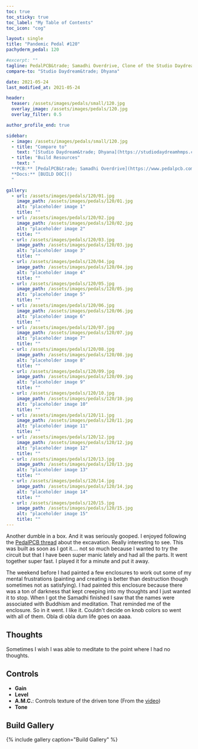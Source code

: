 ```yaml
---
toc: true
toc_sticky: true
toc_label: "My Table of Contents"
toc_icon: "cog"

layout: single
title: "Pandemic Pedal #120"
pachyderm_pedal: 120

#excerpt: ""
tagline: PedalPCB&trade; Samadhi Overdrive, Clone of the Studio Daydream&trade; Dhyana<br>"Words left unsaid will sit inside your mind screaming..." - Unknown
compare-to: "Studio Daydream&trade; Dhyana"

date: 2021-05-24
last_modified_at: 2021-05-24

header:
  teaser: /assets/images/pedals/small/120.jpg
  overlay_image: /assets/images/pedals/120.jpg
  overlay_filter: 0.5

author_profile_end: true

sidebar:
  - image: /assets/images/pedals/small/120.jpg
  - title: "Compare to"
    text: "[Studio Daydream&trade; Dhyana](https://studiodaydreamhmps.com/products/dhyana-v2-0)"
  - title: "Build Resources"
    text: "
  **PCB:** [PedalPCB&trade; Samadhi Overdrive](https://www.pedalpcb.com/product/pcb414/)<br>
  **Docs:** [BUILD DOC]()
  "

gallery:
  - url: /assets/images/pedals/120/01.jpg
    image_path: /assets/images/pedals/120/01.jpg
    alt: "placeholder image 1"
    title: ""
  - url: /assets/images/pedals/120/02.jpg
    image_path: /assets/images/pedals/120/02.jpg
    alt: "placeholder image 2"
    title: ""
  - url: /assets/images/pedals/120/03.jpg
    image_path: /assets/images/pedals/120/03.jpg
    alt: "placeholder image 3"
    title: ""
  - url: /assets/images/pedals/120/04.jpg
    image_path: /assets/images/pedals/120/04.jpg
    alt: "placeholder image 4"
    title: ""
  - url: /assets/images/pedals/120/05.jpg
    image_path: /assets/images/pedals/120/05.jpg
    alt: "placeholder image 5"
    title: ""
  - url: /assets/images/pedals/120/06.jpg
    image_path: /assets/images/pedals/120/06.jpg
    alt: "placeholder image 6"
    title: ""
  - url: /assets/images/pedals/120/07.jpg
    image_path: /assets/images/pedals/120/07.jpg
    alt: "placeholder image 7"
    title: ""
  - url: /assets/images/pedals/120/08.jpg
    image_path: /assets/images/pedals/120/08.jpg
    alt: "placeholder image 8"
    title: ""
  - url: /assets/images/pedals/120/09.jpg
    image_path: /assets/images/pedals/120/09.jpg
    alt: "placeholder image 9"
    title: ""
  - url: /assets/images/pedals/120/10.jpg
    image_path: /assets/images/pedals/120/10.jpg
    alt: "placeholder image 10"
    title: ""
  - url: /assets/images/pedals/120/11.jpg
    image_path: /assets/images/pedals/120/11.jpg
    alt: "placeholder image 11"
    title: ""
  - url: /assets/images/pedals/120/12.jpg
    image_path: /assets/images/pedals/120/12.jpg
    alt: "placeholder image 12"
    title: ""
  - url: /assets/images/pedals/120/13.jpg
    image_path: /assets/images/pedals/120/13.jpg
    alt: "placeholder image 13"
    title: ""
  - url: /assets/images/pedals/120/14.jpg
    image_path: /assets/images/pedals/120/14.jpg
    alt: "placeholder image 14"
    title: ""
  - url: /assets/images/pedals/120/15.jpg
    image_path: /assets/images/pedals/120/15.jpg
    alt: "placeholder image 15"
    title: ""
---
```


Another dumble in a box. And it was seriously gooped. I enjoyed following the [PedalPCB thread](https://forum.pedalpcb.com/threads/studiodaydream-dhyana.6333/) about the excavation. Really interesting to see. This was built as soon as I got it.... not so much because I wanted to try the circuit but that I have been super manic lately and had all the parts. It went together super fast. I played it for a minute and put it away.

The weekend before I had painted a few enclosures to work out some of my mental frustrations (painting and creating is better than destruction though sometimes not as satisfying). I had painted this enclosure because there was a ton of darkness that kept creeping into my thoughts and I just wanted it to stop. When I got the Samadhi finished I saw that the names were associated with Buddhism and meditation. That reminded me of the enclosure. So in it went. I like it. Couldn't decide on knob colors so went with all of them. Obla di obla dum life goes on aaaa.

## Thoughts

Sometimes I wish I was able to meditate to the point where I had no thoughts.

## Controls

* **Gain**
* **Level**
* **A.M.C.**: Controls texture of the driven tone (From the [video](https://youtu.be/VzzNwwFHxTk))
* **Tone**

## Build Gallery

{% include gallery caption="Build Gallery" %}